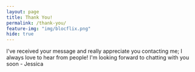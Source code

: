 ```yaml
---
layout: page
title: Thank You!
permalink: /thank-you/
feature-img: "img/blocflix.png"
hide: true
---
```


I've received your message and really appreciate you contacting me; I always love to hear from people! I'm looking forward to chatting with you soon - Jessica  
